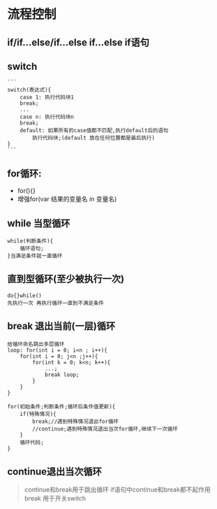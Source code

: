 
# 流程控制
## if/if...else/if...else if...else if语句

## switch
	```
	switch(表达式){
		case 1: 执行代码块1
		break;
		...
		case n: 执行代码块n
		break;
		default: 如果所有的case值都不匹配,执行default后的语句
			执行代码块;(default 放在任何位置都是最后执行)
	}
	```
## for循环:
+ for(){}
+ 增强for(var 结果的变量名 in 变量名)

## while 当型循环
	while(判断条件){
		循环语句;
	}当满足条件就一直循环
	
## 直到型循环(至少被执行一次)
	do{}while()
	先执行一次 再执行循环一直到不满足条件
	
## break 退出当前(一层)循环
	给循环命名跳出多层循环
	loop: for(int i = 0; i<n ; i++){
		for(int i = 0; j<n ;j++){
			for(int k = 0; k<n; k++){
				...;
				break loop;
			}
		}
	}
	
	for(初始条件;判断条件;循环后条件值更新){
		if(特殊情况){
			break;//遇到特殊情况退出for循环
			//continue;遇到特殊情况退出当次for循环,继续下一次循环
		}
		循环代码;
	}
## continue退出当次循环
>	continue和break用于跳出循环 if语句中continue和break都不起作用 
>	break 用于开关switch
>	

